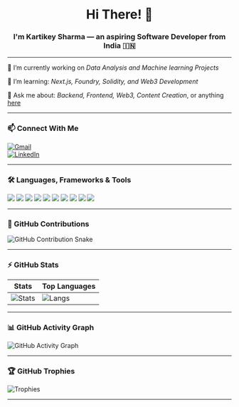 <h1 align="center">Hi There! 👋</h1>
<h3 align="center">I'm Kartikey Sharma — an aspiring Software Developer from India 🇮🇳</h3>

---

🔭 I’m currently working on *Data Analysis and Machine learning Projects*  

🌱 I’m learning: *Next.js, Foundry, Solidity, and Web3 Development*

💬 Ask me about: *Backend, Frontend, Web3, Content Creation*, or anything [here](#) <!-- Replace with contact form, email, etc. -->

---

### 📫 Connect With Me

[![Gmail](https://img.shields.io/badge/Gmail-D14836?style=for-the-badge&logo=gmail&logoColor=white)](mailto:kartikeysharmawork2222@gmail.com)  
[![LinkedIn](https://img.shields.io/badge/LinkedIn-0077B5?style=for-the-badge&logo=linkedin&logoColor=white)](https://www.linkedin.com/in/kartikey-sharma-313305251)  

---

### 🛠 Languages, Frameworks & Tools

<p align="left">
  <img src="https://img.shields.io/badge/HTML5-orange?style=for-the-badge&logo=html5&logoColor=white"/>
  <img src="https://img.shields.io/badge/CSS3-blue?style=for-the-badge&logo=css3&logoColor=white"/>
  <img src="https://img.shields.io/badge/JavaScript-F7DF1E?style=for-the-badge&logo=javascript&logoColor=black"/>
  <img src="https://img.shields.io/badge/React-20232A?style=for-the-badge&logo=react&logoColor=61DAFB"/>
  <img src="https://img.shields.io/badge/Tailwind%20CSS-38B2AC?style=for-the-badge&logo=tailwind-css&logoColor=white"/>
  <img src="https://img.shields.io/badge/Bootstrap-563D7C?style=for-the-badge&logo=bootstrap&logoColor=white"/>
  <img src="https://img.shields.io/badge/Node.js-43853D?style=for-the-badge&logo=node.js&logoColor=white"/>
  <img src="https://img.shields.io/badge/Express.js-404D59?style=for-the-badge"/>
  <img src="https://img.shields.io/badge/MongoDB-4EA94B?style=for-the-badge&logo=mongodb&logoColor=white"/>
  <img src="https://img.shields.io/badge/Solidity-363636?style=for-the-badge&logo=solidity&logoColor=white"/>
</p>

---

### 🐍 GitHub Contributions

![GitHub Contribution Snake](https://raw.githubusercontent.com/Kartikey7099/Kartikey7099/output/github-contribution-grid-snake.svg)

---

### ⚡ GitHub Stats

| Stats | Top Languages |
|-------|---------------|
| ![Stats](https://github-readme-stats.vercel.app/api?username=Kartikey7099&show_icons=true&theme=radical) | ![Langs](https://github-readme-stats.vercel.app/api/top-langs/?username=Kartikey7099&layout=compact&theme=radical) |

---

### 📊 GitHub Activity Graph

![GitHub Activity Graph](https://github-readme-activity-graph.vercel.app/graph?username=Kartikey7099&theme=react-dark)

---

### 🏆 GitHub Trophies

![Trophies](https://github-profile-trophy.vercel.app/?username=Kartikey7099&theme=algolia&no-frame=true&no-bg=true&margin-w=4)

---
